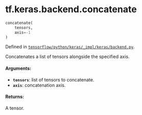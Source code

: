 <div itemscope itemtype="http://developers.google.com/ReferenceObject">
<meta itemprop="name" content="tf.keras.backend.concatenate" />
</div>

# tf.keras.backend.concatenate

``` python
concatenate(
    tensors,
    axis=-1
)
```



Defined in [`tensorflow/python/keras/_impl/keras/backend.py`](https://www.tensorflow.org/code/tensorflow/python/keras/_impl/keras/backend.py).

Concatenates a list of tensors alongside the specified axis.

#### Arguments:

* <b>`tensors`</b>: list of tensors to concatenate.
* <b>`axis`</b>: concatenation axis.


#### Returns:

A tensor.